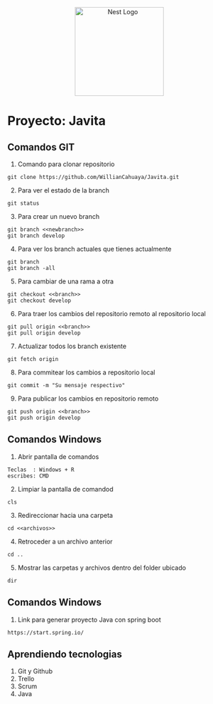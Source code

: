 <p align="center">
    <a href="hhtp://nestjs.com/" target="blank">
        <img src="https://nestjs.com/img/logo-small.svg" width="200" alt="Nest Logo">
    </a>
</p>

# Proyecto: Javita

## Comandos GIT

1. Comando para clonar repositorio
```
git clone https://github.com/WillianCahuaya/Javita.git
```

2. Para ver el estado de la branch
```
git status
```

3. Para crear un nuevo branch
```
git branch <<newbranch>>
git branch develop
```

4. Para ver los branch actuales que tienes actualmente
```
git branch
git branch -all
```

5. Para cambiar de una rama a otra
```
git checkout <<branch>>
git checkout develop
```

6. Para traer los cambios del repositorio remoto al repositorio local
```
git pull origin <<branch>>
git pull origin develop
```

7. Actualizar todos los branch existente
```
git fetch origin
```

8. Para commitear los cambios a repositorio local
```
git commit -m "Su mensaje respectivo"
```

9. Para publicar los cambios en repositorio remoto
```
git push origin <<branch>>
git push origin develop
```

## Comandos Windows

1. Abrir pantalla de comandos
```
Teclas  : Windows + R
escribes: CMD
```

2. Limpiar la pantalla de comandod
```
cls
```

3. Redireccionar hacia una carpeta
```
cd <<archivos>>
```

4. Retroceder a un archivo anterior
```
cd ..
```

5. Mostrar las carpetas y archivos dentro del folder ubicado
```
dir
```
## Comandos Windows

1. Link para generar proyecto Java con spring boot
```
https://start.spring.io/
```

## Aprendiendo tecnologias
1. Git y Github
2. Trello
3. Scrum
4. Java